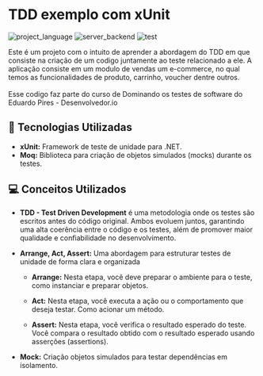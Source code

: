 # TDD exemplo com xUnit

![project_language](https://img.shields.io/badge/language-C%23-green)
![server_backend](https://img.shields.io/badge/backend%2Fserver-.NET%20-blue)
![test](https://img.shields.io/badge/project-Unit%20Tests-blueviolet)

Este é um projeto com o intuito de aprender a abordagem do TDD em que consiste na criação de um codigo juntamente ao teste relacionado a ele. A aplicação consiste em um modulo de vendas um e-commerce, no qual temos as funcionalidades de produto, carrinho, voucher dentre outros. <br/><br/>
Esse codigo faz parte do curso de Dominando os testes de software do Eduardo Pires - Desenvolvedor.io

## 🚀 Tecnologias Utilizadas

* **xUnit:** Framework de teste de unidade para .NET.
* **Moq:** Biblioteca para criação de objetos simulados (mocks) durante os testes.

## 💻 Conceitos Utilizados
*  **TDD - Test Driven Development**  é uma metodologia onde os testes são escritos antes do código original. Ambos evoluem juntos, garantindo uma alta coerência entre o código e os testes, além de promover maior qualidade e confiabilidade no desenvolvimento.

*  **Arrange, Act, Assert:** Uma abordagem para estruturar testes de unidade de forma clara e organizada
    *  **Arrange:** Nesta etapa, você deve preparar o ambiente para o teste, como instanciar e preparar objetos.
      
    *  **Act:** Nesta etapa, você executa a ação ou o comportamento que deseja testar. Como acionar um método.
      
    *  **Assert:** Nesta etapa, você verifica o resultado esperado do teste. Você compara o resultado obtido com o resultado esperado usando asserções (assertions).

*  **Mock:** Criação objetos simulados para testar dependências em isolamento.
  
